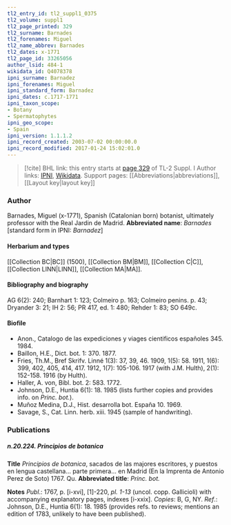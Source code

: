 ```yaml
---
tl2_entry_id: tl2_suppl1_0375
tl2_volume: suppl1
tl2_page_printed: 329
tl2_surname: Barnades
tl2_forenames: Miguel
tl2_name_abbrev: Barnades
tl2_dates: x-1771
tl2_page_id: 33265056
author_lsid: 484-1
wikidata_id: Q4078378
ipni_surname: Barnadez
ipni_forenames: Miguel
ipni_standard_form: Barnadez
ipni_dates: c.1717-1771
ipni_taxon_scope: 
- Botany
- Spermatophytes
ipni_geo_scope: 
- Spain
ipni_version: 1.1.1.2
ipni_record_created: 2003-07-02 00:00:00.0
ipni_record_modified: 2017-01-24 15:02:01.0
---
```


> [!cite] BHL link: this entry starts at [page 329](https://www.biodiversitylibrary.org/page/33265056) of TL-2 Suppl. I
> Author links: [IPNI](https://www.ipni.org/a/484-1), [Wikidata](https://www.wikidata.org/wiki/Q4078378). Support pages: [[Abbreviations|abbreviations]], [[Layout key|layout key]]

### Author

Barnades, Miguel (x-1771), Spanish (Catalonian born) botanist, ultimately professor with the Real Jardin de Madrid. 
**Abbreviated name**: *Barnades* \[standard form in IPNI: *Barnadez*\]

#### Herbarium and types

[[Collection BC|BC]] (1500), [[Collection BM|BM]], [[Collection C|C]], [[Collection LINN|LINN]], [[Collection MA|MA]].

#### Bibliography and biography

AG 6(2): 240; Barnhart 1: 123; Colmeiro p. 163; Colmeiro penins. p. 43; Dryander 3: 21; IH 2: 56; PR 417, ed. 1: 480; Rehder 1: 83; SO 649c.

#### Biofile

- Anon., Catalogo de las expediciones y viages cientificos españoles 345. 1984.
- Baillon, H.E., Dict. bot. 1: 370. 1877.
- Fries, Th.M., Bref Skrifv. Linné 1(3): 37, 39, 46. 1909, 1(5): 58. 1911, 1(6): 399, 402, 405, 414, 417. 1912, 1(7): 105-106. 1917 (with J.M. Hulth), 2(1): 152-158. 1916 (by Hulth).
- Haller, A. von, Bibl. bot. 2: 583. 1772.
- Johnson, D.E., Huntia 6(1): 18. 1985 (lists further copies and provides info. on *Princ. bot.*).
- Muñoz Medina, D.J., Hist. desarrolla bot. España 10. 1969.
- Savage, S., Cat. Linn. herb. xiii. 1945 (sample of handwriting).

### Publications

##### n.20.224. Principios de botanica

**Title**
*Principios de botanica*, sacados de las majores escritores, y puestos en lengua castellana... parte primera... en Madrid (En la Imprenta de Antonio Perez de Soto) 1767. Qu.
**Abbreviated title**: *Princ. bot.*

**Notes**
*Publ*.: 1767, p. \[i-xvi\], \[1\]-220, *pl. 1-13* (uncol. copp. Gallicioli) with accompanying explanatory pages, indexes \[i-xxix\]. *Copies*: B, G, NY.
*Ref*.: Johnson, D.E., Huntia 6(1): 18. 1985 (provides refs. to reviews; mentions an edition of 1783, unlikely to have been published).

